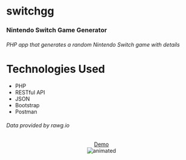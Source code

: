 # switchgg
### Nintendo Switch Game Generator
###### PHP app that generates a random Nintendo Switch game with details

# Technologies Used
- PHP
- RESTful API
- JSON
- Bootstrap
- Postman

###### Data provided by rawg.io

<p align="center">
    <a href="http://switchgg.com">Demo</a><br>
    <img src="https://media.giphy.com/media/bLfVcOBkS531uL5NlJ/giphy.gif" alt="animated">
<p>

